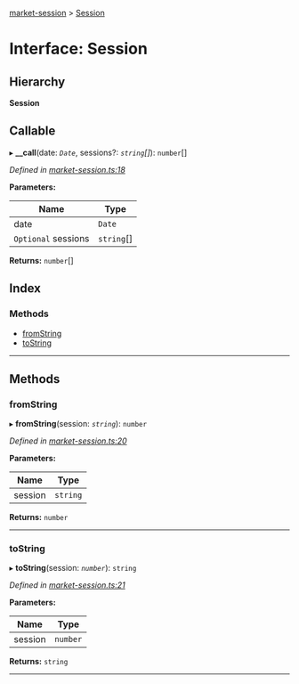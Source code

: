 [market-session](../README.md) > [Session](../interfaces/session.md)

# Interface: Session

## Hierarchy

**Session**

## Callable
▸ **__call**(date: *`Date`*, sessions?: *`string`[]*): `number`[]

*Defined in [market-session.ts:18](https://github.com/strong-roots-capital/market-session/blob/3aef9a9/src/market-session.ts#L18)*

**Parameters:**

| Name | Type |
| ------ | ------ |
| date | `Date` |
| `Optional` sessions | `string`[] |

**Returns:** `number`[]

## Index

### Methods

* [fromString](session.md#fromstring)
* [toString](session.md#tostring)

---

## Methods

<a id="fromstring"></a>

###  fromString

▸ **fromString**(session: *`string`*): `number`

*Defined in [market-session.ts:20](https://github.com/strong-roots-capital/market-session/blob/3aef9a9/src/market-session.ts#L20)*

**Parameters:**

| Name | Type |
| ------ | ------ |
| session | `string` |

**Returns:** `number`

___
<a id="tostring"></a>

###  toString

▸ **toString**(session: *`number`*): `string`

*Defined in [market-session.ts:21](https://github.com/strong-roots-capital/market-session/blob/3aef9a9/src/market-session.ts#L21)*

**Parameters:**

| Name | Type |
| ------ | ------ |
| session | `number` |

**Returns:** `string`

___

